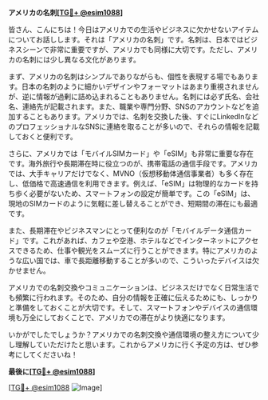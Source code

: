 **アメリカの名刺[[TG💪+ @esim1088](https://t.me/s/esim1088)]**

皆さん、こんにちは！今日はアメリカでの生活やビジネスに欠かせないアイテムについてお話しします。それは「アメリカの名刺」です。名刺は、日本ではビジネスシーンで非常に重要ですが、アメリカでも同様に大切です。ただし、アメリカの名刺には少し異なる文化があります。

まず、アメリカの名刺はシンプルでありながらも、個性を表現する場でもあります。日本の名刺のように細かいデザインやフォーマットはあまり重視されませんが、逆に情報が過剰に詰め込まれることもありません。名刺には必ず氏名、会社名、連絡先が記載されます。また、職業や専門分野、SNSのアカウントなどを追加することもあります。アメリカでは、名刺を交換した後、すぐにLinkedInなどのプロフェッショナルなSNSに連絡を取ることが多いので、それらの情報を記載しておくと便利です。

さらに、アメリカでは「モバイルSIMカード」や「eSIM」も非常に重要な存在です。海外旅行や長期滞在時に役立つのが、携帯電話の通信手段です。アメリカでは、大手キャリアだけでなく、MVNO（仮想移動体通信事業者）も多く存在し、低価格で高速通信を利用できます。例えば、「eSIM」は物理的なカードを持ち歩く必要がないため、スマートフォンの設定が簡単です。この「eSIM」は、現地のSIMカードのように気軽に差し替えることができ、短期間の滞在にも最適です。

また、長期滞在やビジネスマンにとって便利なのが「モバイルデータ通信カード」です。これがあれば、カフェや空港、ホテルなどでインターネットにアクセスできるため、仕事や観光をスムーズに行うことができます。特にアメリカのような広い国では、車で長距離移動することが多いので、こういったデバイスは欠かせません。

アメリカでの名刺交換やコミュニケーションは、ビジネスだけでなく日常生活でも頻繁に行われます。そのため、自分の情報を正確に伝えるためにも、しっかりと準備をしておくことが大切です。そして、スマートフォンやデバイスの通信環境も万全にしておくことで、アメリカでの滞在がより快適になります。

いかがでしたでしょうか？アメリカでの名刺交換や通信環境の整え方について少し理解していただけたと思います。これからアメリカに行く予定の方は、ぜひ参考にしてくださいね！

**最後に[[TG💪+ @esim1088](https://t.me/s/esim1088)]**

[[TG💪+ @esim1088](https://t.me/s/esim1088) ![Image](https://i.postimg.cc/Y0z9fWf4/image.png)]